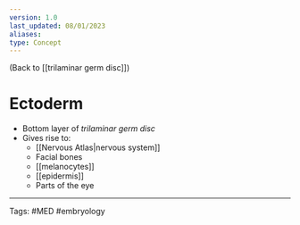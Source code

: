 ```yaml
---
version: 1.0
last_updated: 08/01/2023 
aliases: 
type: Concept
---
```


(Back to [[trilaminar germ disc]])

# Ectoderm

- Bottom layer of _trilaminar germ disc_
- Gives rise to:
	- [[Nervous Atlas|nervous system]]
	- Facial bones
	- [[melanocytes]]
	- [[epidermis]]
	- Parts of the eye

---
Tags: #MED #embryology 